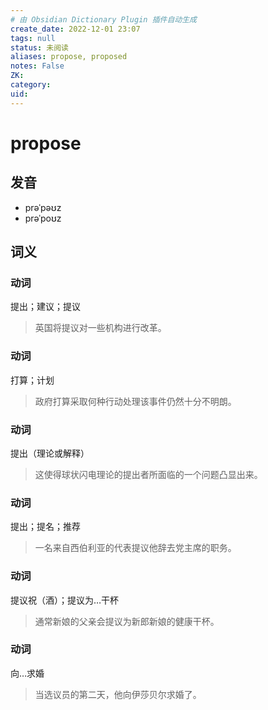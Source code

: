 ```yaml
---
# 由 Obsidian Dictionary Plugin 插件自动生成
create_date: 2022-12-01 23:07
tags: null
status: 未阅读 
aliases: propose, proposed
notes: False
ZK: 
category: 
uid: 
---
```


# propose

## 发音

- prəˈpəʊz
- prəˈpoʊz

## 词义

### 动词

提出；建议；提议

> 英国将提议对一些机构进行改革。

### 动词

打算；计划

> 政府打算采取何种行动处理该事件仍然十分不明朗。

### 动词

提出（理论或解释）

> 这使得球状闪电理论的提出者所面临的一个问题凸显出来。

### 动词

提出；提名；推荐

> 一名来自西伯利亚的代表提议他辞去党主席的职务。

### 动词

提议祝（酒）；提议为…干杯

> 通常新娘的父亲会提议为新郎新娘的健康干杯。

### 动词

向…求婚

> 当选议员的第二天，他向伊莎贝尔求婚了。



